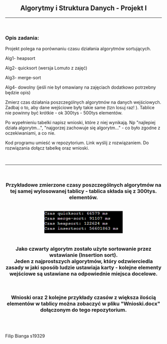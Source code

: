 <h2 style="text-align: center;"><strong>Algorytmy i Struktura Danych - Projekt I</strong></h2>
<hr>
<br>
<h3><strong>Opis zadania:</strong></h3>
<p> Projekt polega na porównaniu czasu działania algorytmów sortujących. 

Alg1- heapsort

Alg2- quicksort (wersja Lomuto z zajęć)

Alg3- merge-sort

Alg4- dowolny (jeśli nie był omawiany na zajęciach dodatkowo potrzebny będzie opis)

Zmierz czas działania poszczególnych algorytmów na danych wejściowych. Zadbaj o to, aby dane wejściowe były takie same (tzn  losuj raz! ). Tablice nie powinny być krótkie - ok 300tys - 500tys elementów. 

Po wypełnieniu tabelki napisz wnioski, które z niej wynikają. Np "najlepiej działa algorytm...", "najgorzej zachowuje się algorytm..."  - co było zgodne z oczekiwaniami, a co nie.

Kod programu umieść w repozytorium. Link wyślij z rozwiązaniem. Do rozwiązania dołącz tabelkę oraz wnioski.
</p>
<br>
<hr>
<br>
<h3 style='text-align: center;'> Przykładowe zmierzone czasy poszczególnych algorytmów na tej samej wylosowanej tablicy - tablica składa się z 300tys. elementów.</h3>
<br>
<img src="image/time.png" style='margin-left: auto; margin-right: auto; width: 50%; display: block;'>
<br>
<h3 style='text-align: center;'> Jako czwarty algorytm zostało użyte sortowanie przez wstawianie (Insertion sort).<br>
Jeden z najprostszych algorytmów, który odzwierciedla zasady w jaki sposób ludzie ustawiaja karty - kolejne elementy wejściowe są ustawiane na odpowiednie miejsca docelowe.</h3>
<br>
<h3 style='text-align: center'> Wnioski oraz 2 kolejne przykłady czasów z większa ilością elementów w tablicy można zobaczyć w pliku "Wnioski.docx" dołączonym do tego repozytorium.</h3>

<br><br>

<footer> Filip Bianga s19329